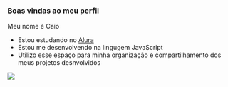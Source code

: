 ### Boas vindas ao meu perfil

Meu nome é Caio

- Estou estudando no [Alura](https://www.alura.com.br)
- Estou me desenvolvendo na lingugem JavaScript
- Utilizo esse espaço para minha organização e compartilhamento dos meus projetos desnvolvidos

![](https://media.tenor.com/mCiM7CmGGI4AAAAC/naruto.gif)
